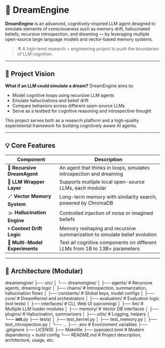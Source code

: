 # 🧠 DreamEngine

**DreamEngine** is an advanced, cognitively-inspired LLM agent designed to simulate elements of consciousness such as memory drift, hallucinated beliefs, recursive introspection, and dreaming — by leveraging multiple open-source large language models and vector-based memory systems.

> ⚗️ A high-level research + engineering project to push the boundaries of LLM cognition.

---

## 🌌 Project Vision

**What if an LLM could simulate a dream?**
DreamEngine aims to:
- Model cognitive loops using recursive LLM agents
- Emulate hallucinations and belief drift
- Compare behaviors across different open-source LLMs
- Serve as a testbed for cognitive reasoning and introspective thought

This project serves both as a research platform and a high-quality experimental framework for building cognitively aware AI agents.

---

## 💡 Core Features

| Component | Description |
|----------|-------------|
| 🧵 **Recursive DreamAgent** | An agent that thinks in loops, simulates introspection and dreaming |
| 🧠 **LLM Wrapper Layer** | Supports multiple local open-source LLMs, each modular |
| 🪄 **Vector Memory System** | Long-term memory with similarity search, powered by ChromaDB |
| 🌫️ **Hallucination Engine** | Controlled injection of noise or imagined beliefs |
| 🌀 **Context Drift Logic** | Memory reshaping and recursive summarization to simulate belief evolution |
| 🔄 **Multi-Model Experiments** | Test all cognitive components on different LLMs from 1B to 13B+ parameters |

---

## 🧪 Architecture (Modular)

dreamengine/
├── src/
│   └── dreamengine/
│       ├── agents/          # Recursive agents, dreaming logic
│       ├── chains/          # Introspection, summarization, hallucination flows
│       ├── constants/       # Global keys, model configs
│       ├── core/            # DreamKernel and orchestrators
│       ├── evaluation/      # Evaluation logic (not tests)
│       ├── interfaces/      # CLI, Web UI (upcoming)
│       ├── llm/             # Multiple LLM loader modules
│       ├── memory/          # Vector DB interfaces
│       ├── plugins/         # Hallucination, summarizers
│       ├── utils/           # Logging, helpers
│       └── __init__.py
├── tests/
│   ├── test_kernel.py
│   ├── test_memory.py
│   ├── test_introspection.py
│   └── ...
├── .env                    # Environment variables
├── .gitignore
├── LICENSE
├── Makefile
├── pyproject.toml          # Modern dependency + build config
└── README.md               # Project description, architecture, usage, etc.




